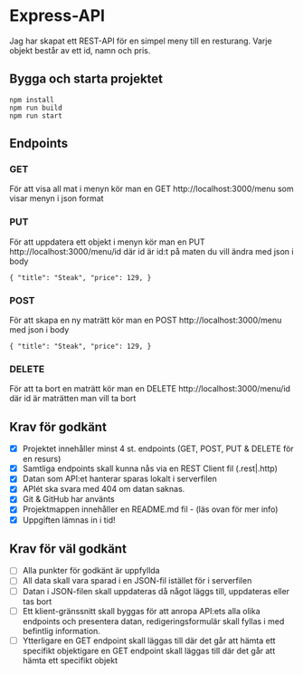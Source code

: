 # Express-API

Jag har skapat ett REST-API för en simpel meny till en resturang. Varje objekt består av ett id, namn och pris.

## Bygga och starta projektet

`npm install`\
`npm run build`\
`npm run start`

## Endpoints

### GET

För att visa all mat i menyn kör man en GET http://localhost:3000/menu som visar menyn i json format

### PUT

För att uppdatera ett objekt i menyn kör man en PUT http://localhost:3000/menu/id där id är id:t på maten du vill ändra med json i body

`{ "title": "Steak", "price": 129, }`

### POST

För att skapa en ny maträtt kör man en POST http://localhost:3000/menu med json i body

`{ "title": "Steak", "price": 129, }`

### DELETE

För att ta bort en maträtt kör man en DELETE http://localhost:3000/menu/id där id är maträtten man vill ta bort

## Krav för godkänt

- [x] Projektet innehåller minst 4 st. endpoints (GET, POST, PUT & DELETE för en resurs)
- [x] Samtliga endpoints skall kunna nås via en REST Client fil (.rest|.http)
- [x] Datan som API:et hanterar sparas lokalt i serverfilen
- [x] APIét ska svara med 404 om datan saknas.
- [x] Git & GitHub har använts
- [x] Projektmappen innehåller en README.md fil - (läs ovan för mer info)
- [x] Uppgiften lämnas in i tid!

## Krav för väl godkänt

- [ ] Alla punkter för godkänt är uppfyllda
- [ ] All data skall vara sparad i en JSON-fil istället för i serverfilen
- [ ] Datan i JSON-filen skall uppdateras då något läggs till, uppdateras eller tas bort
- [ ] Ett klient-gränssnitt skall byggas för att anropa API:ets alla olika endpoints och presentera datan, redigeringsformulär skall fyllas i med befintlig information.
- [ ] Ytterligare en GET endpoint skall läggas till där det går att hämta ett specifikt objektigare en GET endpoint skall läggas till där det går att hämta ett specifikt objekt
